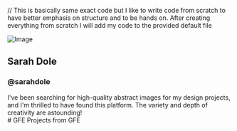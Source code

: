 // This is basically same exact code but I like to write code from scratch to have better emphasis on structure and to be hands on. After creating everything from scratch I will add my code to the provided default file

<!DOCTYPE html>
<html lang="en-US">
  <head>
    <meta charset="utf-8" />
    <meta name="viewport" content="width=device-width" />
    <link rel="stylesheet" href="styles.css" />
  </head>
  <body>
    <div class="card">
      <div class="header">
        <img src="../images/profile-thumbnail.png" alt="Image" class="image" />
        <div class="text-content">
          <h2 class="name">Sarah Dole</h2>
          <h3 class="id">@sarahdole</h3>
        </div>
      </div>
      <div class="para">
        I've been searching for high-quality abstract images for my design
        projects, and I'm thrilled to have found this platform. The variety and
        depth of creativity are astounding!
      </div>
    </div>
  </body>
</html>
# GFE
Projects from GFE

